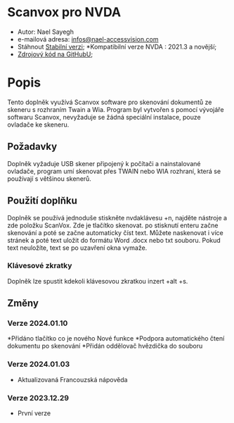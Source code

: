 # Scanvox pro NVDA

* Autor: Nael Sayegh
* e-mailová adresa: [infos@nael-accessvision.com](mailto:infos@nael-accessvision.com)
* Stáhnout [Stabilní verzi][1];
*Kompatibilní verze NVDA : 2021.3 a novější;
* [Zdrojový kód na GitHubU][2];

# Popis

Tento doplněk využívá Scanvox software pro skenování dokumentů ze skeneru s rozhraním Twain a Wia. Program byl vytvořen s pomocí vývojáře softwaru Scanvox, nevyžaduje se žádná speciální instalace, pouze ovladače ke skeneru.

## Požadavky 

Doplněk vyžaduje USB skener připojený k počítači  a nainstalované ovladače, program umí skenovat přes TWAIN nebo WIA rozhraní, která se používají s většinou skenerů.

## Použití doplňku

Doplněk se používá jednoduše stiskněte nvdaklávesu +n, najděte nástroje a zde položku ScanVox. Zde je tlačítko skenovat. po stisknutí enteru začne skenování a poté se začne automaticky číst text. Můžete naskenovat i více stránek a poté text uložit do formátu Word .docx nebo txt souboru. Pokud text neuložíte, text se po uzavření okna vymaže.

### Klávesové zkratky

Doplněk lze spustit kdekoli klávesovou zkratkou inzert +alt +s.

## Změny

### Verze 2024.01.10

  *Přidáno tlačítko co je nového
Nové funkce
  *Podpora automatického čtení dokumentu po skenování
  *Přidán oddělovač hvězdička do souboru

### Verze 2024.01.03

  * Aktualizovaná Francouzská nápověda

### Verze 2023.12.29

  * První verze

[1]: https://github.com/Nael-Sayegh/scanvox-for-nvda/releases/download/2024.01.10/scanvox-2024.01.10.nvda-addon

[2]: https://github.com/Nael-Sayegh/scanvox-for-nvda
